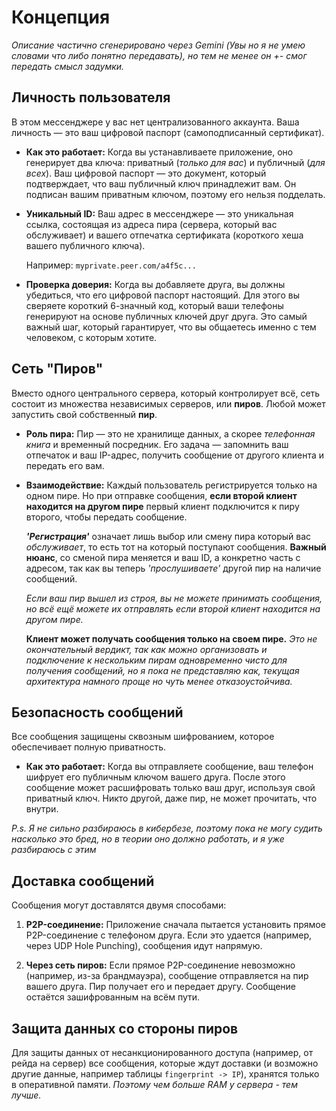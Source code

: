 # Концепция 
_Описание частично сгенерировано через Gemini (Увы но я не умею словами что либо понятно передавать), но тем не менее он +- смог передать смысл задумки._

## Личность пользователя

В этом мессенджере у вас нет централизованного аккаунта. Ваша личность — это ваш цифровой паспорт (самоподписанный сертификат).

- __Как это работает:__ Когда вы устанавливаете приложение, оно генерирует два ключа: приватный (_только для вас_) и публичный (_для всех_). Ваш цифровой паспорт — это документ, который подтверждает, что ваш публичный ключ принадлежит вам. Он подписан вашим приватным ключом, поэтому его нельзя подделать.

- __Уникальный ID:__ Ваш адрес в мессенджере — это уникальная ссылка, состоящая из адреса пира (сервера, который вас обслуживает) и вашего отпечатка сертификата (короткого хеша вашего публичного ключа).

  Например: `myprivate.peer.com/a4f5c...`

- __Проверка доверия:__ Когда вы добавляете друга, вы должны убедиться, что его цифровой паспорт настоящий. Для этого вы сверяете короткий 6-значный код, который ваши телефоны генерируют на основе публичных ключей друг друга. Это самый важный шаг, который гарантирует, что вы общаетесь именно с тем человеком, с которым хотите.

## Сеть "Пиров"

Вместо одного центрального сервера, который контролирует всё, сеть состоит из множества независимых серверов, или __пиров__. Любой может запустить свой собственный __пир__.

- __Роль пира:__ Пир — это не хранилище данных, а скорее _телефонная книга_ и временный посредник. Его задача — запомнить ваш отпечаток и ваш IP-адрес, получить сообщение от другого клиента и передать его вам.

- __Взаимодействие:__ Каждый пользователь регистрируется только на одном пире. Но при отправке сообщения, __если второй клиент находится на другом пире__ первый клиент подключится к пиру второго, чтобы передать сообщение.

  ___'Регистрация'___ означает лишь выбор или смену пира который вас _обслуживает_, то есть тот на который поступают сообщения. __Важный нюанс__, cо сменой пира меняется и ваш ID, а конкретно часть с адресом, так как вы теперь _'прослушиваете'_ другой пир на наличие сообщений.

  _Если ваш пир вышел из строя, вы не можете принимать сообщения, но всё ещё можете их отправлять если второй клиент находится на другом пире._

  __Клиент может получать сообщения только на своем пире.__ _Это не окончательный вердикт, так как можно организовать и подключение к нескольким пирам одновременно чисто для получения сообщений, но я пока не представляю как, текущая архитектура намного проще но чуть менее отказоустойчива._

## Безопасность сообщений

Все сообщения защищены сквозным шифрованием, которое обеспечивает полную приватность.

- __Как это работает:__ Когда вы отправляете сообщение, ваш телефон шифрует его публичным ключом вашего друга. После этого сообщение может расшифровать только ваш друг, используя свой приватный ключ. Никто другой, даже пир, не может прочитать, что внутри.

_P.s. Я не сильно разбираюсь в кибербезе, поэтому пока не могу судить насколько это бред, но в теории оно должно работать, и я уже разбираюсь с этим_

## Доставка сообщений

Сообщения могут доставлятся двумя способами:

1. __P2P-соединение:__ Приложение сначала пытается установить прямое P2P-соединение с телефоном друга. Если это удается (например, через UDP Hole Punching), сообщения идут напрямую.

3. __Через сеть пиров:__ Если прямое P2P-соединение невозможно (например, из-за брандмауэра), сообщение отправляется на пир вашего друга. Пир получает его и передает другу. Сообщение остаётся зашифрованным на всём пути.

## Защита данных со стороны пиров

Для защиты данных от несанкционированного доступа (например, от рейда на сервер) все сообщения, которые ждут доставки (и возможно другие данные, например таблицы `fingerprint -> IP`), хранятся только в оперативной памяти. _Поэтому чем больше RAM у сервера - тем лучше._


